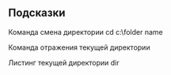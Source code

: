 ## Подсказки
Команда смена директории
cd c:\folder name

Команда отражения текущей директории

Листинг текущей директории
dir

